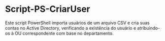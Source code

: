 # Script-PS-CriarUser
Este script PowerShell importa usuários de um arquivo CSV e cria suas contas no Active Directory, verificando a existência do usuário e atribuindo-os à OU correspondente com base no departamento.
